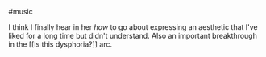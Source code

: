 #music 

I think I finally hear in her *how* to go about expressing an aesthetic that I've liked for a long time but didn't understand. Also an important breakthrough in the [[Is this dysphoria?]] arc. 